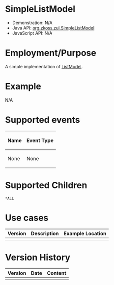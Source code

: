

# SimpleListModel

- Demonstration: N/A
- Java API: [org.zkoss.zul.SimpleListModel](https://www.zkoss.org/javadoc/latest/zk/org/zkoss/zul/SimpleListModel.html)
- JavaScript API: N/A

# Employment/Purpose

A simple implementation of [ListModel](https://www.zkoss.org/javadoc/latest/zk/ListModel.html).

# Example

N/A

# Supported events

<table>
<thead>
<tr class="header">
<th><center>
<p>Name</p>
</center></th>
<th><center>
<p>Event Type</p>
</center></th>
</tr>
</thead>
<tbody>
<tr class="odd">
<td><p>None</p></td>
<td><p>None</p></td>
</tr>
</tbody>
</table>

# Supported Children

`*ALL`

# Use cases

| Version | Description | Example Location |
|---------|-------------|------------------|
|         |             |                  |

# Version History

| Version | Date | Content |
|---------|------|---------|
|         |      |         |


